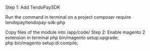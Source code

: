 Step 1: Add TendoPaySDK

Run the command in terminal on a project
composer require tendopay/tendopay-sdk-php

Copy files of the module into <project root directory>/app/code/
Step 2: Enable magento 2 extension in terminal
php bin/magento setup:upgrade;	
php bin/magento setup:di:compile;

